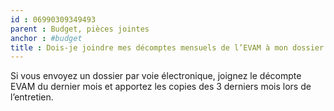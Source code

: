 ```yaml
---
id : 06990309349493
parent : Budget, pièces jointes
anchor : #budget
title : Dois-je joindre mes décomptes mensuels de l’EVAM à mon dossier ?
---
```


Si vous envoyez un dossier par voie électronique, joignez le décompte EVAM du dernier mois et apportez les copies des 3 derniers mois lors de l’entretien.
